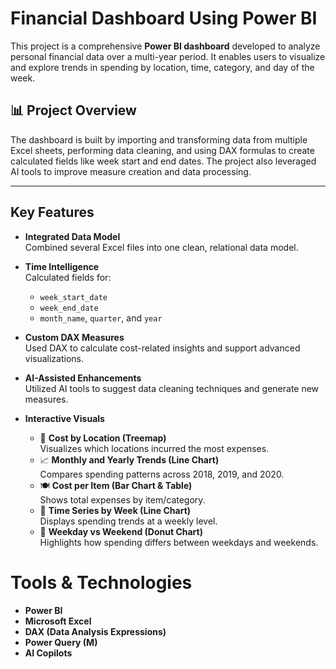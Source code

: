 #  Financial Dashboard Using Power BI

This project is a comprehensive **Power BI dashboard** developed to analyze personal financial data over a multi-year period. It enables users to visualize and explore trends in spending by location, time, category, and day of the week.

## 📊 Project Overview

The dashboard is built by importing and transforming data from multiple Excel sheets, performing data cleaning, and using DAX formulas to create calculated fields like week start and end dates. The project also leveraged AI tools to improve measure creation and data processing.

---

##  Key Features

- **Integrated Data Model**  
  Combined several Excel files into one clean, relational data model.

- **Time Intelligence**  
  Calculated fields for:
  - `week_start_date`
  - `week_end_date`
  - `month_name`, `quarter`, and `year`

- **Custom DAX Measures**  
  Used DAX to calculate cost-related insights and support advanced visualizations.

- **AI-Assisted Enhancements**  
  Utilized AI tools to suggest data cleaning techniques and generate new measures.

- **Interactive Visuals**  
  - 📌 **Cost by Location (Treemap)**  
    Visualizes which locations incurred the most expenses.
  - 📈 **Monthly and Yearly Trends (Line Chart)**  
    Compares spending patterns across 2018, 2019, and 2020.
  - 🍽️ **Cost per Item (Bar Chart & Table)**  
    Shows total expenses by item/category.
  - 📆 **Time Series by Week (Line Chart)**  
    Displays spending trends at a weekly level.
  - 📅 **Weekday vs Weekend (Donut Chart)**  
    Highlights how spending differs between weekdays and weekends.
#  Tools & Technologies

- **Power BI**
- **Microsoft Excel**
- **DAX (Data Analysis Expressions)**
- **Power Query (M)**
- **AI Copilots** 
